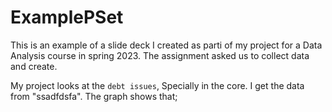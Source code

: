 # ExamplePSet
This is an example of a slide deck I created as parti of my project for a Data Analysis course in spring 2023. The assignment asked us to collect data and create. 

My project looks at the `debt issues`, Specially in the core. 
I get the data from "ssadfdsfa". 
The graph shows that; 
